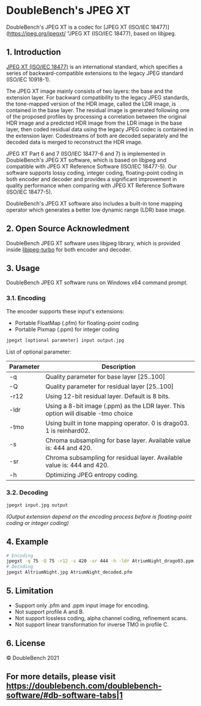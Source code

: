 # DoubleBench's JPEG XT

DoubleBench's JPEG XT is a codec for [JPEG XT (ISO/IEC 18477)](https://jpeg.org/jpegxt/ "JPEG XT (ISO/IEC 18477), based on libjpeg.

## 1. Introduction

 [JPEG XT (ISO/IEC 18477)](https://jpeg.org/jpegxt/ "JPEG XT (ISO/IEC 18477)") is an international standard, which specifies a series of backward-compatible extensions to the legacy JPEG standard (ISO/IEC 10918-1).

The JPEG XT image mainly consists of two layers: the base and the extension layer. For backward compatibility to the legacy JPEG standards, the tone-mapped version of the HDR image, called the LDR image, is contained in the base layer. The residual image is generated following one of the proposed profiles by processing a correlation between the original HDR image and a predicted HDR image from the LDR image in the base layer, then coded residual data using the legacy JPEG codec is contained in the extension layer. Codestreams of both are decoded separately and the decoded data is merged to reconstruct the HDR image.

JPEG XT Part 6 and 7 (ISO/IEC 18477-6 and 7) is implemented in DoubleBench's JPEG XT software, which is based on libjpeg and compatible with JPEG XT Reference Software (ISO/IEC 18477-5). Our software supports lossy coding, integer coding, floating-point coding in both encoder and decoder and provides a significant improvement in quality performance when comparing with JPEG XT Reference Software (ISO/IEC 18477-5).

DoubleBench's JPEG XT software also includes a built-in tone mapping operator which generates a better low dynamic range (LDR) base image.

## 2. Open Source Acknowledment

DoubleBench JPEG XT software uses libjpeg library, which is provided inside [libjpeg-turbo](https://libjpeg-turbo.org/ "libjpeg-turbo") for both encoder and decoder.

## 3. Usage
DoubleBench JPEG XT software runs on Windows x64 command prompt.

### 3.1. Encoding
The encoder supports these input's extensions:
- Portable FloatMap (.pfm) for floating-point coding
- Portable Pixmap (.ppm) for integer coding

```sh
jpegxt [optional parameter] input output.jpg
```
List of optional parameter:

| Parameter | Description |
| ------ | ------ |
| -q | Quality parameter for base layer [25..100] |
| -Q | Quality parameter for residual layer [25..100] |
| -r12 | Using 12-bit residual layer. Default is 8 bits. |
| -ldr | Using a 8-bit image (.ppm) as the LDR layer. This option will disable -tmo choice |
| -tmo | Using built in tone mapping operator. 0 is drago03. 1 is reinhard02. |
| -s | Chroma subsampling for base layer. Available value is: 444 and 420. |
| -sr | Chroma subsampling for residual layer. Available value is: 444 and 420. |
| -h | Optimizing JPEG entropy coding. |

### 3.2. Decoding
```sh
jpegxt input.jpg output
```
*(Output extension depend on the encoding process before is floating-point coding or integer coding)*
## 4. Example
```sh
# Encoding
jpegxt -q 75 -Q 75 -r12 -s 420 -sr 444 -h -ldr AtriumNight_drago03.ppm AtriumNight.pfm AltriumNight.jpg
# Decoding
jpegxt AltriumNight.jpg AtriumNight_decoded.pfm
```

## 5. Limitation
- Support only .pfm and .ppm input image for encoding.
- Not support profile A and B.
- Not support lossless coding, alpha channel coding, refinement scans.
- Not support linear transformation for inverse TMO in profile C.

## 6. License
© DoubleBench 2021

## For more details, please visit https://doublebench.com/doublebench-software/#db-software-tabs|1
